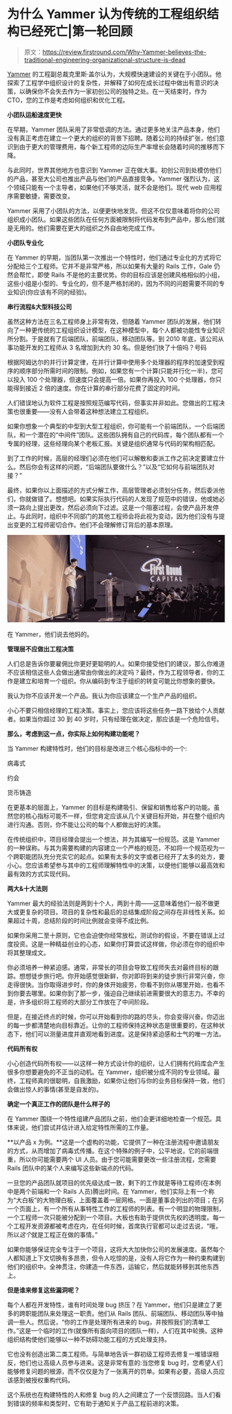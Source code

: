 # 为什么 Yammer 认为传统的工程组织结构已经死亡|第一轮回顾

> 原文：<https://review.firstround.com/Why-Yammer-believes-the-traditional-engineering-organizational-structure-is-dead>

[Yammer](https://www.yammer.com/ "null") 的工程副总裁克里斯·盖尔认为，大规模快速建设的关键在于小团队。他探索了工程学中组织设计的复杂性，并解释了如何在成长过程中做出有意识的决策，以确保你不会失去作为一家初创公司的独特之处。在一天结束时，作为 CTO，您的工作是考虑如何组织和优化工程。

**小团队运船速度更快**

在早期，Yammer 团队采用了非常低调的方法。通过更多地关注产品本身，他们没有真正考虑在建立一个更大的组织的背景下招聘。随着公司的持续扩张，他们意识到由于更大的管理费用，每个新工程师的边际生产率增长会随着时间的推移而下降。

与此同时，世界其他地方也意识到 Yammer 正在做大事。初创公司到处模仿他们的产品，甚至大公司也推出产品与他们的产品直接竞争。Yammer 强烈认为，这个领域只能有一个主导者，如果他们不够灵活，就不会是他们。现代 web 应用程序需要敏捷，需要改变。

Yammer 采用了小团队的方法，以便更快地发货。但这不仅仅意味着将你的公司组织成小团队。如果这些团队在任何方面被限制将代码发布到产品中，那么他们就是无用的。他们需要在更大的组织之外自由地完成工作。

**小团队专业化**

在 Yammer 的早期，当团队第一次推出一个特性时，他们通过专业化的方式将它分配给三个工程师。它并不是非常严格，所以如果有大量的 Rails 工作，Gale 仍然会帮忙，即使 Rails 不是他的主要优势。你的目标应该是创建风格相似的小组，这些小组是小型的、专业化的，但不是严格封闭的，因为不同的问题需要不同的专业知识(你应该有不同的经验)。

**串行流程&大型科技公司**

虽然这种方法在三名工程师身上非常有效，但随着 Yammer 团队的发展，他们转向了一种更传统的工程组织设计模型，在这种模型中，每个人都被功能性专业知识所分割。于是就有了后端团队，前端团队，移动团队等。到 2010 年底，该公司从事功能开发的工程师从 3 名增加到大约 30 名。但是他们快了十倍吗？号码

根据阿姆达尔的并行计算定律，在并行计算中使用多个处理器的程序的加速受到程序的顺序部分所需时间的限制。例如，如果您有一个计算(只能并行化一半)，您可以投入 100 个处理器，但速度只会提高一倍。如果你再投入 100 个处理器，你只能得到接近 2 倍的速度。你在计算的串行部分花费了固定的时间。

人们错误地认为软件工程是按照规范编写代码，但事实并非如此。您做出的工程决策也很重要——没有人会带着这种想法建立工程组织。

如果你想象一个典型的中型到大型工程组织，你可能有一个前端团队，一个后端团队，和一个潜在的“中间件”团队。这些团队拥有自己的代码库，每个团队都有一个专属的经理，这些经理向某个老板汇报。关键是组织通常与代码的架构相匹配。

到了工作的时候，高层的经理们必须在他们可以解散和委派工作之前决定要建立什么。然后你会有这样的问题，“后端团队要做什么？”以及“它如何与前端团队对接？”

最终，如果你以上面描述的方式分解工作，高层管理者必须划分任务，然后委派他们，你就做错了。想想吧。如果实际执行代码的人发现了规范中的错误，他或她必须一路向上提出更改，然后必须向下过滤。这是一个阻塞过程，会使产品开发停止。与此同时，组织中不同部门的其他工程师会将此视为变动，因为他们没有与提出变更的工程师密切合作。他们不会理解修订背后的基本原理。

![](img/98b19f45e4955207497f584bf976d7ca.png)

在 Yammer，他们说去他妈的。

**管理层不应做出工程决策**

人们总是告诉你要雇佣比你更好更聪明的人。如果你接受他们的建议，那么你难道不应该相信这些人会做出通常由你做出的决定吗？最终，作为工程领导者，你的工作是建立和培育一个组织。你从编码到专注于组织的转变可能比你想象的要快。

我认为你不应该开发一个产品。我认为你应该建立一个生产产品的组织。

小心不要只相信经理的工程决策。事实上，您应该将这些任务一路下放给个人贡献者。如果当你超过 30 到 40 岁时，只有经理在做决定，那应该是一个危险信号。

**那么，考虑到这一点，你实际上如何构建功能呢？**

当 Yammer 构建特性时，他们的目标是改进三个核心指标中的一个:

病毒式

约会

货币铸造

在更基本的层面上，Yammer 的目标是构建吸引、保留和销售给客户的功能。虽然您的核心指标可能不一样，但您肯定应该从几个关键目标开始，并在整个组织内进行沟通。否则，你不能让公司的每个人都做出好的决策。

在传统组织中，项目经理会提出一个想法，并为其编写一份规范。这是 Yammer 的一种误称。与其为需要构建的内容建立一个严格的规范，不如将一个规范视为一个跨职能团队充分充实它的起点。如果有太多的文字或者已经开了太多的处方，要小心。您应该希望参与其中的工程师理解特性中的决策，以便他们能够以最高效和最有效的方式实现代码。

**两大&十大法则**

Yammer 最大的经验法则是两到十个人，两到十周——这意味着他们一般不做更大或更复杂的项目。项目的复杂性和最后的总结集成阶段之间存在非线性关系。如果超过十周，总结阶段的时间比例就会变得不成比例。

如果你采用二至十原则，它也会迫使你经常放松，测试你的假设，不要在错误上过度投资。这是一种精益创业的心态，如果你打算尝试这样做，你必须在你的组织中将其整理成文。

你必须培养一种紧迫感。通常，非常长的项目会导致工程师失去对最终目标的跟踪。想想徒步旅行吧。你开始感觉很新鲜，你对即将到来的徒步旅行非常兴奋，你走得很快。当你取得进步时，你的身体开始疲劳，你看不到你从哪里开始，也看不到你要去哪里。如果你到了那一步，强迫自己继续前进需要很大的意志力。不幸的是，许多组织将工程师的大部分工作放在了中间阶段。

但是，在接近终点的时候，你可以开始看到你的路的尽头，你会变得兴奋。你迈出的每一步都清楚地向目标靠近。让你的工程师保持这种状态是很重要的，在这种状态下，他们可以测量进度并直观地看到进度。这是保持紧迫感和士气的唯一方法。

**代码所有权**

小心创造代码所有权——以这样一种方式设计你的组织，让人们拥有代码库会产生很多你想要避免的不正当的动机。在 Yammer，组织被分成不同的专业领域。最终，工程师真的很聪明，自我激励，如果你让他们与你的业务目标保持一致，他们会做出惊人的事情(甚至是自发的)。

**确定一个真正工作的团队是什么样子的**

在 Yammer 围绕一个特性组建产品团队之前，他们会更详细地检查一个规范。具体来说，他们尝试并估计进入给定特性所需的工作量。

**以产品 x 为例。**这是一个虚构的功能，它提供了一种在注册流程中邀请朋友的方式，从而增加了病毒式传播。在这个特殊的例子中，公平地说，它的前端很重，所以你可能需要两个 UI 人员。由于您可能需要更改一些注册流程，您需要 Rails 团队中的某个人来编写这些新端点的代码。

一旦您的产品团队就项目的优先级达成一致，剩下的工作就是等待工程师(在本例中是两个前端和一个 Rails 人员)腾出时间。在 Yammer，他们实际上有一个称为“大白板”的大物理白板，上面覆盖着一层网格。一面是董事会列出的项目；在另一个页面上，有一个所有从事特性工作的工程师的列表。有一个明显的物理限制，一个工程师一次只能被分配到一个项目。大板也有助于提供优先权的透明度。每一个工程开发资源都被考虑在内，在任何时候，首席执行官都可以走过去说，“哦，所以*这个*就是工程正在做的事情。”

如果你能够保证完全专注于一个项目，这将大大加快你公司的发展速度。虽然每个人都知道上下文切换有多昂贵，但令人吃惊的是，没有人将它作为一种约束构建到他们的组织中。全神贯注，你建造一件东西，运输它，然后就能转移到其他东西上。

**但是谁来修复这些漏洞呢？**

每个人都在开发特性，谁有时间处理 bug 挤压？在 Yammer，他们只是建立了更多的跨职能团队来处理这一职责。他们从 Rails 团队、前端团队、移动团队等中抽调一些人。然后说，“你的工作是处理所有进来的 bug，并按照我们的清单工作。”这是一个临时的工作(就像所有面向项目的团队一样)，人们在其中轮换。这种组织结构使他们能够以一种不妨碍功能工程的方式处理支持。

它也没有创造出第二类工程师。与简单地告诉一群初级工程师去修复一堆错误相反，他们也让高级人员参与进来。这是非常有意的:当您修复 bug 时，您希望人们能够修复问题的根源，而不仅仅是为了一张离开的罚单。如果有必要，高级人员应该感到被授权重构代码。

这个系统也在构建特性的人和修复 bug 的人之间建立了一个反馈回路。当人们看到错误的频率和类型时，它有助于通知关于产品工程前进的决策。